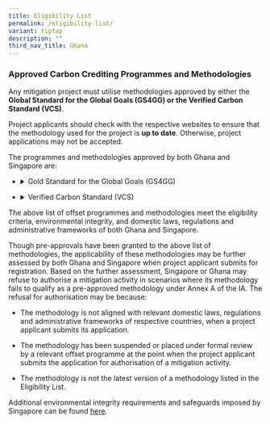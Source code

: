 ```yaml
---
title: Eligibility List
permalink: /eligibility-list/
variant: tiptap
description: ""
third_nav_title: Ghana
---
```

<h3>Approved Carbon Crediting Programmes and&nbsp;Methodologies</h3>
<p></p>
<p>Any mitigation project must utilise methodologies approved by either the <strong>Global Standard for the Global Goals (GS4GG) or the Verified Carbon Standard (VCS)</strong>.</p>
<p></p>
<p>Project applicants should check with the respective websites to ensure
that the methodology used for the project is <strong>up to date</strong>.
Otherwise, project applications may not be accepted.</p>
<p></p>
<p>The programmes and methodologies approved by both Ghana and Singapore
are:</p>
<ul data-tight="true" class="tight">
<li>
<p></p>
<div data-type="detailGroup" class="isomer-accordion-group isomer-accordion isomer-accordion-white">
<details class="isomer-details">
<summary>Gold Standard for the Global Goals (GS4GG)</summary>
<div data-type="detailsContent" class="isomer-details-content">
<p>All active methodologies published before 31 March 2023 except those under
the “Land Use and Forestry &amp; Agriculture” category of GS4GG.</p>
</div>
</details>
</div>
</li>
<li>
<p></p>
<div data-type="detailGroup" class="isomer-accordion-group isomer-accordion isomer-accordion-white">
<details class="isomer-details">
<summary>Verified Carbon Standard (VCS)</summary>
<div data-type="detailsContent" class="isomer-details-content">
<p></p>
<table style="minWidth: 25px">
<colgroup>
<col>
</colgroup>
<tbody>
<tr>
<td rowspan="1" colspan="1">
<p>All active methodologies published before 31 March 2023 except those that
are under the "Sectoral Scope 14" category of VCS, with these allowable
excepions:</p>
<ul data-tight="true" class="tight">
<li>
<p>Scenario 2a and 3 of VCS Jurisdictional and Nested REDD+ (JNR) framework</p>
</li>
<li>
<p>VM0012</p>
</li>
<li>
<p>VM0017</p>
</li>
<li>
<p>VM0021</p>
</li>
<li>
<p>VM0022</p>
</li>
<li>
<p>VM0024</p>
</li>
<li>
<p>VM0026 (and VMD0040)</p>
</li>
<li>
<p>VM0032</p>
</li>
<li>
<p>VM0033</p>
</li>
<li>
<p>VM0036</p>
</li>
<li>
<p>VM0041</p>
</li>
<li>
<p>VM0042</p>
</li>
</ul>
<p></p>
<p>Where any VCS methodology is used, the project participant will be required
to demonstrate the Sustainable Development contributions or co-benefits
of the relevant mitigation activity by submitting to the Joint Committee
its verification report under the Climate, Community and Biodiversity Standards
(CCB Standards), the Sustainable Development Verified Impact Standard (SD
VISta) or another standard recognised by VCS for such purpose.</p>
</td>
</tr>
</tbody>
</table>
</div>
</details>
</div>
</li>
</ul>
<p></p>
<p></p>
<p>The above list of offset programmes and methodologies meet the eligibility
criteria, environmental integrity, and domestic laws, regulations and administrative
frameworks of both Ghana and Singapore.
<br>
</p>
<p>Though pre-approvals have been granted to the above list of methodologies,
the applicability of these methodologies may be further assessed by both
Ghana and Singapore when project applicant submits for registration. Based
on the further assessment, Singapore or Ghana may refuse to authorise a
mitigation activity in scenarios where its methodology fails to qualify
as a pre-approved methodology under Annex A of the IA. The refusal for
authorisation may be because:</p>
<ul data-tight="true" class="tight">
<li>
<p>The methodology is not aligned with relevant domestic laws, regulations
and administrative frameworks of respective countries, when a project applicant
submits its application.</p>
</li>
<li>
<p>The methodology has been suspended or placed under formal review by a
relevant offset programme at the point when the project applicant submits
the application for authorisation of a mitigation activity.</p>
</li>
<li>
<p>The methodology is not the latest version of a methodology listed in the
Eligibility List.</p>
</li>
</ul>
<p></p>
<p>Additional environmental integrity requirements and safeguards imposed
by Singapore&nbsp;can be found <a href="https://carbonmarkets-cooperation.gov.sg/environmental-integrity/overall-eligibility-list/" rel="noopener noreferrer nofollow" target="_blank"><u>here</u></a>.</p>